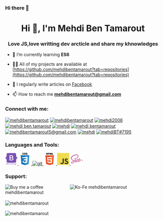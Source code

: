 ### Hi there 👋

<!--
**mehdibentamarout/mehdibentamarout** is a ✨ _special_ ✨ repository because its `README.md` (this file) appears on your GitHub profile.

Here are some ideas to get you started:

- 🔭 I’m currently working on ...
- 🌱 I’m currently learning ...
- 👯 I’m looking to collaborate on ...
- 🤔 I’m looking for help with ...
- 💬 Ask me about ...
- 📫 How to reach me: ...
- 😄 Pronouns: ...
- ⚡ Fun fact: ...
-->
<h1 align="center">Hi 👋, I'm Mehdi Ben Tamarout</h1>
<h3 align="center">Love JS,love writting dev arcticle and share my khnowledges</h3>

- 🌱 I’m currently learning **ES6**

- 👨‍💻 All of my projects are available at [https://github.com/mehdibentamarout?tab=repositories](https://github.com/mehdibentamarout?tab=repositories)

- 📝 I regularly write articles on [Facebook](Facebook)

- 📫 How to reach me **mehdibentamarout@gmail.com**

<h3 align="left">Connect with me:</h3>
<p align="left">
<a href="https://codepen.io/mehdibentamarout" target="blank"><img align="center" src="https://raw.githubusercontent.com/rahuldkjain/github-profile-readme-generator/master/src/images/icons/Social/codepen.svg" alt="mehdibentamarout" height="30" width="40" /></a>
<a href="https://dev.to/mehdibentamarout" target="blank"><img align="center" src="https://raw.githubusercontent.com/rahuldkjain/github-profile-readme-generator/master/src/images/icons/Social/devto.svg" alt="mehdibentamarout" height="30" width="40" /></a>
<a href="https://twitter.com/mehdi2006" target="blank"><img align="center" src="https://raw.githubusercontent.com/rahuldkjain/github-profile-readme-generator/master/src/images/icons/Social/twitter.svg" alt="mehdi2006" height="30" width="40" /></a>
<a href="https://linkedin.com/in/mehdi ben tamarout" target="blank"><img align="center" src="https://raw.githubusercontent.com/rahuldkjain/github-profile-readme-generator/master/src/images/icons/Social/linked-in-alt.svg" alt="mehdi ben tamarout" height="30" width="40" /></a>
<a href="https://stackoverflow.com/users/mehdi" target="blank"><img align="center" src="https://raw.githubusercontent.com/rahuldkjain/github-profile-readme-generator/master/src/images/icons/Social/stack-overflow.svg" alt="mehdi" height="30" width="40" /></a>
<a href="https://fb.com/mehdi bentamarout" target="blank"><img align="center" src="https://raw.githubusercontent.com/rahuldkjain/github-profile-readme-generator/master/src/images/icons/Social/facebook.svg" alt="mehdi bentamarout" height="30" width="40" /></a>
<a href="https://instagram.com/mehdibentamarout5@gmail.com" target="blank"><img align="center" src="https://raw.githubusercontent.com/rahuldkjain/github-profile-readme-generator/master/src/images/icons/Social/instagram.svg" alt="mehdibentamarout5@gmail.com" height="30" width="40" /></a>
<a href="https://dribbble.com/mehdi" target="blank"><img align="center" src="https://raw.githubusercontent.com/rahuldkjain/github-profile-readme-generator/master/src/images/icons/Social/dribbble.svg" alt="mehdi" height="30" width="40" /></a>
<a href="https://discord.gg/mehdiBT#7195" target="blank"><img align="center" src="https://raw.githubusercontent.com/rahuldkjain/github-profile-readme-generator/master/src/images/icons/Social/discord.svg" alt="mehdiBT#7195" height="30" width="40" /></a>
</p>

<h3 align="left">Languages and Tools:</h3>
<p align="left"> <a href="https://getbootstrap.com" target="_blank" rel="noreferrer"> <img src="https://raw.githubusercontent.com/devicons/devicon/master/icons/bootstrap/bootstrap-plain-wordmark.svg" alt="bootstrap" width="40" height="40"/> </a> <a href="https://www.w3schools.com/css/" target="_blank" rel="noreferrer"> <img src="https://raw.githubusercontent.com/devicons/devicon/master/icons/css3/css3-original-wordmark.svg" alt="css3" width="40" height="40"/> </a> <a href="https://git-scm.com/" target="_blank" rel="noreferrer"> <img src="https://www.vectorlogo.zone/logos/git-scm/git-scm-icon.svg" alt="git" width="40" height="40"/> </a> <a href="https://www.w3.org/html/" target="_blank" rel="noreferrer"> <img src="https://raw.githubusercontent.com/devicons/devicon/master/icons/html5/html5-original-wordmark.svg" alt="html5" width="40" height="40"/> </a> <a href="https://developer.mozilla.org/en-US/docs/Web/JavaScript" target="_blank" rel="noreferrer"> <img src="https://raw.githubusercontent.com/devicons/devicon/master/icons/javascript/javascript-original.svg" alt="javascript" width="40" height="40"/> </a> <a href="https://sass-lang.com" target="_blank" rel="noreferrer"> <img src="https://raw.githubusercontent.com/devicons/devicon/master/icons/sass/sass-original.svg" alt="sass" width="40" height="40"/> </a> </p>

<h3 align="left">Support:</h3>
<p><a href="https://www.buymeacoffee.com/Buy me a coffee mehdibentamarout"> <img align="left" src="https://cdn.buymeacoffee.com/buttons/v2/default-yellow.png" height="50" width="210" alt="Buy me a coffee mehdibentamarout" /></a><a href="https://ko-fi.com/Ko-Fe mehdibentamarout"> <img align="left" src="https://cdn.ko-fi.com/cdn/kofi3.png?v=3" height="50" width="210" alt="Ko-Fe mehdibentamarout" /></a></p><br><br>

<p><img align="center" src="https://github-readme-stats.vercel.app/api/top-langs?username=mehdibentamarout&show_icons=true&locale=en&layout=compact" alt="mehdibentamarout" /></p>

<p><img align="center" src="https://github-readme-streak-stats.herokuapp.com/?user=mehdibentamarout&" alt="mehdibentamarout" /></p>










